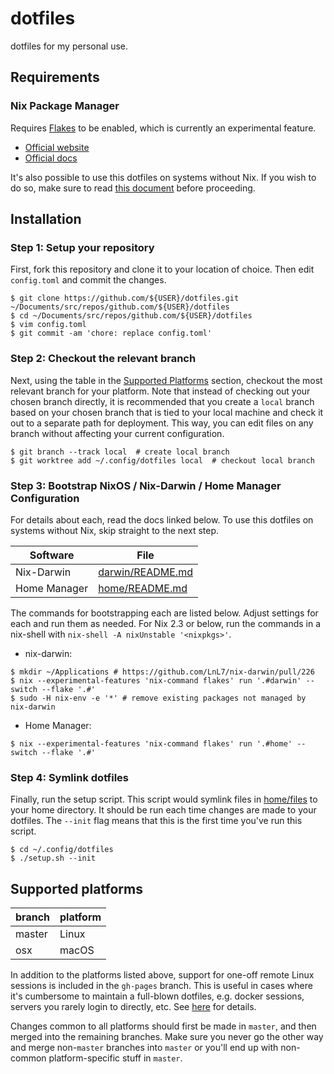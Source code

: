 # dotfiles

dotfiles for my personal use.

## Requirements

### Nix Package Manager

Requires [Flakes](https://nixos.wiki/wiki/Flakes) to be enabled, which is
currently an experimental feature.

- [Official website](https://nixos.org)
- [Official docs](https://nixos.org/learn.html)

It's also possible to use this dotfiles on systems without Nix. If you wish to
do so, make sure to read [this document](home/README.md) before proceeding.

## Installation

### Step 1: Setup your repository

First, fork this repository and clone it to your location of choice. Then edit
`config.toml` and commit the changes.

```console
$ git clone https://github.com/${USER}/dotfiles.git ~/Documents/src/repos/github.com/${USER}/dotfiles
$ cd ~/Documents/src/repos/github.com/${USER}/dotfiles
$ vim config.toml
$ git commit -am 'chore: replace config.toml'
```

### Step 2: Checkout the relevant branch

Next, using the table in the [Supported Platforms](#supported-platforms)
section, checkout the most relevant branch for your platform. Note that instead
of checking out your chosen branch directly, it is recommended that you create a
`local` branch based on your chosen branch that is tied to your local machine
and check it out to a separate path for deployment. This way, you can edit files
on any branch without affecting your current configuration.

```console
$ git branch --track local  # create local branch
$ git worktree add ~/.config/dotfiles local  # checkout local branch
```

### Step 3: Bootstrap NixOS / Nix-Darwin / Home Manager Configuration

For details about each, read the docs linked below. To use this dotfiles on
systems without Nix, skip straight to the next step.

| Software     | File                                 |
| ------------ | ------------------------------------ |
| Nix-Darwin   | [darwin/README.md](darwin/README.md) |
| Home Manager | [home/README.md](home/README.md)     |

The commands for bootstrapping each are listed below. Adjust settings for each
and run them as needed. For Nix 2.3 or below, run the commands in a nix-shell
with `nix-shell -A nixUnstable '<nixpkgs>'`.

- nix-darwin:

```console
$ mkdir ~/Applications # https://github.com/LnL7/nix-darwin/pull/226
$ nix --experimental-features 'nix-command flakes' run '.#darwin' -- switch --flake '.#'
$ sudo -H nix-env -e '*' # remove existing packages not managed by nix-darwin
```

- Home Manager:

```console
$ nix --experimental-features 'nix-command flakes' run '.#home' -- switch --flake '.#'
```

### Step 4: Symlink dotfiles

Finally, run the setup script. This script would symlink files in
[home/files](home/files) to your home directory. It should be run each time
changes are made to your dotfiles. The `--init` flag means that this is the
first time you've run this script.

```console
$ cd ~/.config/dotfiles
$ ./setup.sh --init
```

## Supported platforms

| branch | platform |
| ------ | -------- |
| master | Linux    |
| osx    | macOS    |

In addition to the platforms listed above, support for one-off remote Linux
sessions is included in the `gh-pages` branch. This is useful in cases where
it's cumbersome to maintain a full-blown dotfiles, e.g. docker sessions, servers
you rarely login to directly, etc. See
[here](https://www.midchildan.org/dotfiles) for details.

Changes common to all platforms should first be made in `master`, and then
merged into the remaining branches. Make sure you never go the other way and
merge non-`master` branches into `master` or you'll end up with non-common
platform-specific stuff in `master`.
